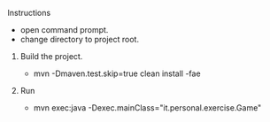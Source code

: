 Instructions

- open command prompt.
- change directory to project root.

1. Build the project.
	* mvn -Dmaven.test.skip=true clean install -fae
		
2. Run 
	* mvn exec:java -Dexec.mainClass="it.personal.exercise.Game"